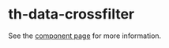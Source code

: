 # th-data-crossfilter

See the [component page](http://thelmanews.github.io/th-data-crossfilter) for more information.
